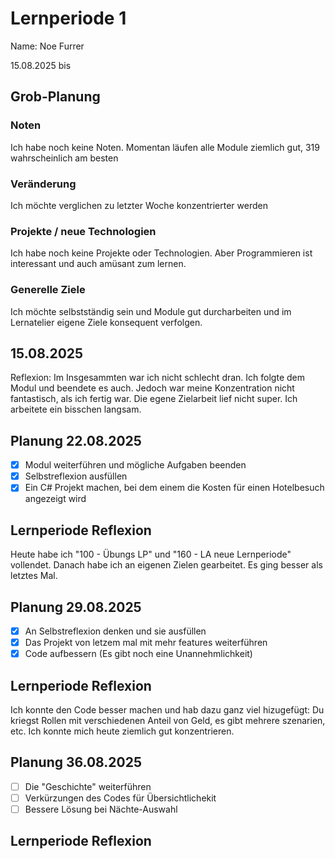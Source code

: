 # Lernperiode 1
Name: Noe Furrer

15.08.2025 bis 

## Grob-Planung
### Noten
Ich habe noch keine Noten. Momentan läufen alle Module ziemlich gut, 319 wahrscheinlich am besten

### Veränderung
Ich möchte verglichen zu letzter Woche konzentrierter werden

### Projekte / neue Technologien
Ich habe noch keine Projekte oder Technologien. Aber Programmieren ist interessant und auch amüsant zum lernen.
 
### Generelle Ziele
Ich möchte selbstständig sein und Module gut durcharbeiten und im Lernatelier eigene Ziele konsequent verfolgen.

## 15.08.2025
Reflexion: Im Insgesammten war ich nicht schlecht dran. Ich folgte dem Modul und beendete es auch. Jedoch war meine Konzentration nicht fantastisch, als ich fertig war. Die egene Zielarbeit lief nicht super. Ich arbeitete ein bisschen langsam.

## Planung 22.08.2025

- [x] Modul weiterführen und mögliche Aufgaben beenden
- [x] Selbstreflexion ausfüllen
- [x] Ein C# Projekt machen, bei dem einem die Kosten für einen Hotelbesuch angezeigt wird

## Lernperiode Reflexion

Heute habe ich "100 - Übungs LP" und "160 - LA neue Lernperiode" vollendet. Danach habe ich an eigenen Zielen gearbeitet. Es ging besser als letztes Mal.

## Planung 29.08.2025

- [x] An Selbstreflexion denken und sie ausfüllen
- [x] Das Projekt von letzem mal mit mehr features weiterführen
- [x] Code aufbessern (Es gibt noch eine Unannehmlichkeit)

## Lernperiode Reflexion

Ich konnte den Code besser machen und hab dazu ganz viel hizugefügt: Du kriegst Rollen mit verschiedenen Anteil von Geld, es gibt mehrere szenarien, etc. 
Ich konnte mich heute ziemlich gut konzentrieren.

## Planung 36.08.2025

- [ ] Die "Geschichte" weiterführen
- [ ] Verkürzungen des Codes für Übersichtlichekit
- [ ] Bessere Lösung bei Nächte-Auswahl

## Lernperiode Reflexion



